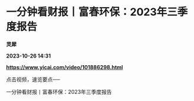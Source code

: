 # 一分钟看财报丨富春环保：2023年三季度报告
**灵犀**

**2023-10-26 14:31**

**https://www.yicai.com/video/101886298.html**

点击视频，速览要点──

一分钟看财报丨富春环保：2023年三季度报告
